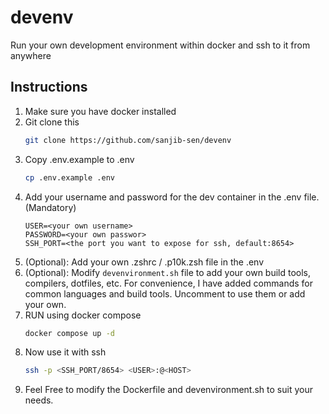# devenv

Run your own development environment within docker and ssh to it from anywhere


## Instructions

1. Make sure you have docker installed
2. Git clone this
    ```sh
    git clone https://github.com/sanjib-sen/devenv
    ```
3. Copy .env.example to .env
    ```sh
    cp .env.example .env
    ```
4. Add your username and password for the dev container in the .env file. (Mandatory)
    ```.env
    USER=<your own username>
    PASSWORD=<your own passwor>
    SSH_PORT=<the port you want to expose for ssh, default:8654>
    ```
5. (Optional): Add your own .zshrc / .p10k.zsh file in the .env
6. (Optional): Modify `devenvironment.sh` file to add your own build tools, compilers, dotfiles, etc.
    For convenience, I have added commands for common languages and build tools. Uncomment to use them or add your own.
7. RUN using docker compose
    ```sh
    docker compose up -d
    ```
8. Now use it with ssh
    ```sh
    ssh -p <SSH_PORT/8654> <USER>:@<HOST>
    ```
9. Feel Free to modify the Dockerfile and devenvironment.sh to suit your needs.
